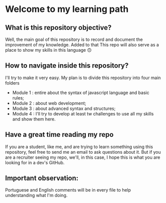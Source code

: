 # Welcome to my learning path

## What is this repository objective?
Well, the main goal of this repository is to record and document the improvement of my knowledge. Added to that This repo will also serve as a place to show my skills in this language
🙃

## How to navigate inside this repository?
I'll try to make it very easy. My plan is to divide this repository into four main folders
- Module 1 : entire about the syntax of javascript language and basic rules;
- Module 2 : about web development;
- Module 3 : about advanced syntax and structures;
- Module 4 : I'll try to develop at least tw challenges to use all my skills and show them here.

## Have a great time reading my repo
If you are a student, like me, and are trying to learn something using this repository, feel free to send me an email to ask questions about it. But if you are a recruiter seeing my repo, we'll, in this case, I hope this is what you are looking for in a dev's GitHub.

## Important observation:
Portuguese and English comments will be in every file to help understanding what I'm doing.